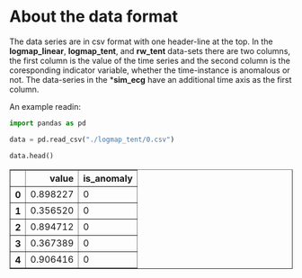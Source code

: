 # About the data format

The data series are in csv format with one header-line at the top.
In the **logmap_linear**, **logmap_tent**, and **rw_tent** data-sets there are two columns, the first column is the value of the time series and the second column is the coresponding indicator variable, whether the time-instance is anomalous or not.
The data-series in the ***sim_ecg** have an additional time axis as the first column.

An example readin:

```python
import pandas as pd

data = pd.read_csv("./logmap_tent/0.csv")

data.head()
```




<div>
<table border="1" class="dataframe">
  <thead>
    <tr style="text-align: right;">
      <th></th>
      <th>value</th>
      <th>is_anomaly</th>
    </tr>
  </thead>
  <tbody>
    <tr>
      <th>0</th>
      <td>0.898227</td>
      <td>0</td>
    </tr>
    <tr>
      <th>1</th>
      <td>0.356520</td>
      <td>0</td>
    </tr>
    <tr>
      <th>2</th>
      <td>0.894712</td>
      <td>0</td>
    </tr>
    <tr>
      <th>3</th>
      <td>0.367389</td>
      <td>0</td>
    </tr>
    <tr>
      <th>4</th>
      <td>0.906416</td>
      <td>0</td>
    </tr>
  </tbody>
</table>
</div>
